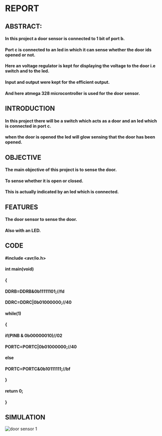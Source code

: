 # REPORT

## ABSTRACT:
   #### In this project a door sensor is connected to 1 bit of port b.
   #### Port c is connected to an led in which it can sense whether the door ids opened or not.
   #### Here an voltage regulator is kept for displaying the voltage to the door i.e switch and to the led.
   #### Input and output were kept for the efficient output. 
   #### And here atmega 328 microcontroller is used for the door sensor.
   
## INTRODUCTION 
#### In this project there will be a switch which acts as a door and an led which is connected in port c.
#### when the door is opened the led will glow sensing that the door has been opened.

## OBJECTIVE
#### The main objective of this project is to sense the door.
#### To sense whether it is open or closed.
#### This is actually indicated by an led which is connected.

## FEATURES
#### The door sensor to sense the door.
#### Also with an LED.

## CODE
#### #include <avr/io.h>
#### int main(void)
#### {
#### DDRB=DDRB&0b11111101;//fd
#### DDRC=DDRC|0b01000000;//40
#### while(1)
#### {
#### if(PINB & 0b00000010)//02
#### PORTC=PORTC|0b01000000;//40
#### else
#### PORTC=PORTC&0b10111111;//bf
#### }
#### return 0;
#### }

## SIMULATION
![door sensor 1](https://user-images.githubusercontent.com/101242023/164491888-535a8bc9-7c20-46e9-9d8b-5943575886ce.png)



